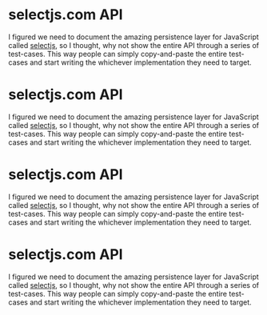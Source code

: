 # selectjs.com API

I figured we need to document the amazing persistence layer for JavaScript called [selectjs](http://selectjs.com/), 
so I thought, why not show the entire API through a series of test-cases. This way people can 
simply copy-and-paste the entire test-cases and start writing the whichever implementation they need to 
target.

# selectjs.com API

I figured we need to document the amazing persistence layer for JavaScript called [selectjs](http://selectjs.com/), 
so I thought, why not show the entire API through a series of test-cases. This way people can 
simply copy-and-paste the entire test-cases and start writing the whichever implementation they need to 
target.

# selectjs.com API

I figured we need to document the amazing persistence layer for JavaScript called [selectjs](http://selectjs.com/), 
so I thought, why not show the entire API through a series of test-cases. This way people can 
simply copy-and-paste the entire test-cases and start writing the whichever implementation they need to 
target.

# selectjs.com API

I figured we need to document the amazing persistence layer for JavaScript called [selectjs](http://selectjs.com/), 
so I thought, why not show the entire API through a series of test-cases. This way people can 
simply copy-and-paste the entire test-cases and start writing the whichever implementation they need to 
target.
